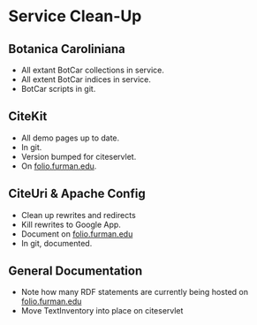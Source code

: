 # Service Clean-Up

## Botanica Caroliniana

- All extant BotCar collections in service.
- All extent BotCar indices in service.
- BotCar scripts in git.

## CiteKit

- All demo pages up to date.
- In git.
- Version bumped for citeservlet.
- On [folio.furman.edu]().

## CiteUri & Apache Config

- Clean up rewrites and redirects
- Kill rewrites to Google App.
- Document on [folio.furman.edu]()
- In git, documented.

## General Documentation

- Note how many RDF statements are currently being hosted on [folio.furman.edu]()
- Move TextInventory into place on citeservlet
